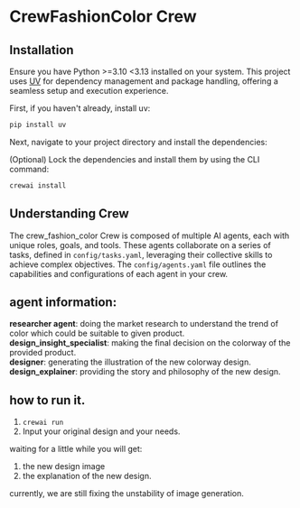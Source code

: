 # CrewFashionColor Crew

## Installation

Ensure you have Python >=3.10 <3.13 installed on your system. This project uses [UV](https://docs.astral.sh/uv/) for dependency management and package handling, offering a seamless setup and execution experience.

First, if you haven't already, install uv:

```bash
pip install uv
```

Next, navigate to your project directory and install the dependencies:

(Optional) Lock the dependencies and install them by using the CLI command:
```bash
crewai install
```
## Understanding  Crew

The crew_fashion_color Crew is composed of multiple AI agents, each with unique roles, goals, and tools. These agents collaborate on a series of tasks, defined in `config/tasks.yaml`, leveraging their collective skills to achieve complex objectives. The `config/agents.yaml` file outlines the capabilities and configurations of each agent in your crew.


## agent information:    
**researcher agent**: doing the market research to understand the trend of color which could be suitable to given product.   
**design_insight_specialist**: making the final decision on the colorway of the provided product.    
**designer**: generating the illustration of the new colorway design.  
**design_explainer**: providing the story and philosophy of the new design.  

##  how to run it. 
1. `crewai run`
2. Input your original design and your needs.   

waiting for a little while you will get:  
1. the new design image  
2. the explanation of the new design.


currently, we are still fixing the unstability of image generation.   
